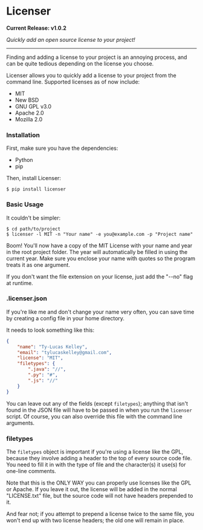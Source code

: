 # Licenser

**Current Release: v1.0.2**

*Quickly add an open source license to your project!*

---

Finding and adding a license to your project is an annoying process,
and can be quite tedious depending on the license you choose.

Licenser allows you to quickly add a license to your project from
the command line. Supported licenses as of now include:

* MIT
* New BSD
* GNU GPL v3.0
* Apache 2.0
* Mozilla 2.0

### Installation

First, make sure you have the dependencies:

* Python
* pip

Then, install Licenser:

    $ pip install licenser

### Basic Usage

It couldn't be simpler:

    $ cd path/to/project
    $ licenser -l MIT -n "Your name" -e you@example.com -p "Project name"

Boom! You'll now have a copy of the MIT License with your name and year in the root project folder.
The year will automatically be filled in using the current year. Make sure you enclose your name
with quotes so the program treats it as one argument.

If you don't want the file extension on your license, just add the "--no" flag at runtime.

### .licenser.json

If you're like me and don't change your name very often, you can save time by creating
a config file in your home directory.

It needs to look something like this:

```json
{
    "name": "Ty-Lucas Kelley",
    "email": "tylucaskelley@gmail.com",
    "license": "MIT",
    "filetypes": {
        ".java": "//",
        ".py": "#",
        ".js": "//"
    }
}
```

You can leave out any of the fields (except `filetypes`); anything that isn't found in the JSON file will have
to be passed in when you run the `licenser` script. Of course, you can also override this file
with the command line arguments.

### filetypes

The `filetypes` object is important if you're using a license like the GPL, because they
involve adding a header to the top of every source code file. You need to fill it in with
the type of file and the character(s) it use(s) for one-line comments.

Note that this is the ONLY WAY you can properly use licenses like the GPL or Apache.
If you leave it out, the license will be added in the normal "LICENSE.txt" file,
but the source code will not have headers prepended to it.

And fear not; if you attempt to prepend a license twice to the same file, you won't end up with two
license headers; the old one will remain in place.
